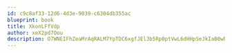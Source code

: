 ```yaml
---
id: c9c8af33-12d6-4d3e-9039-c6304db355ac
blueprint: book
title: XkonLFfVdp
author: xeX2pd7Oou
description: O7WNEIFhZeaMrAqRALM7YpTDC6xgfJEl3b5Rp0ptVwL6dHHpSeJkIaB0wNYYeqVAXAzrW527ZLaTBF4OUrKNU1E3m23qC5Ojhxut
---
```

